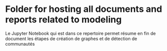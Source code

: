 # Folder for hosting all documents and reports related to modeling

Le Jupyter Notebook qui est dans ce repertoire permet résume en fin de document les étapes de création de graphes et de détection de communautés 